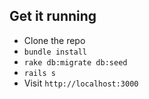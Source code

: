 ## Get it running
* Clone the repo
* `bundle install`
* `rake db:migrate db:seed`
* `rails s`
* Visit `http://localhost:3000`
